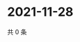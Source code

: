 # 2021-11-28

共 0 条

<!-- BEGIN WEIBO -->
<!-- 最后更新时间 Sun Nov 28 2021 17:11:36 GMT+0800 (China Standard Time) -->

<!-- END WEIBO -->
